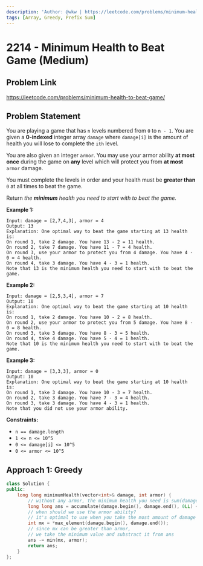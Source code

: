 ```yaml
---
description: 'Author: @wkw | https://leetcode.com/problems/minimum-health-to-beat-game/'
tags: [Array, Greedy, Prefix Sum]
---
```


# 2214 - Minimum Health to Beat Game (Medium)

## Problem Link

https://leetcode.com/problems/minimum-health-to-beat-game/

## Problem Statement

You are playing a game that has `n` levels numbered from `0` to `n - 1`. You are given a **0-indexed** integer array `damage` where `damage[i]` is the amount of health you will lose to complete the `ith` level.

You are also given an integer `armor`. You may use your armor ability **at most once** during the game on **any** level which will protect you from **at most** `armor` damage.

You must complete the levels in order and your health must be **greater than** `0` at all times to beat the game.

Return _the **minimum** health you need to start with to beat the game._

**Example 1:**

```
Input: damage = [2,7,4,3], armor = 4
Output: 13
Explanation: One optimal way to beat the game starting at 13 health is:
On round 1, take 2 damage. You have 13 - 2 = 11 health.
On round 2, take 7 damage. You have 11 - 7 = 4 health.
On round 3, use your armor to protect you from 4 damage. You have 4 - 0 = 4 health.
On round 4, take 3 damage. You have 4 - 3 = 1 health.
Note that 13 is the minimum health you need to start with to beat the game.
```

**Example 2:**

```
Input: damage = [2,5,3,4], armor = 7
Output: 10
Explanation: One optimal way to beat the game starting at 10 health is:
On round 1, take 2 damage. You have 10 - 2 = 8 health.
On round 2, use your armor to protect you from 5 damage. You have 8 - 0 = 8 health.
On round 3, take 3 damage. You have 8 - 3 = 5 health.
On round 4, take 4 damage. You have 5 - 4 = 1 health.
Note that 10 is the minimum health you need to start with to beat the game.
```

**Example 3:**

```
Input: damage = [3,3,3], armor = 0
Output: 10
Explanation: One optimal way to beat the game starting at 10 health is:
On round 1, take 3 damage. You have 10 - 3 = 7 health.
On round 2, take 3 damage. You have 7 - 3 = 4 health.
On round 3, take 3 damage. You have 4 - 3 = 1 health.
Note that you did not use your armor ability.
```

**Constraints:**

- `n == damage.length`
- `1 <= n <= 10^5`
- `0 <= damage[i] <= 10^5`
- `0 <= armor <= 10^5`

## Approach 1: Greedy

<Tabs>
<TabItem value="cpp" label="C++">
<SolutionAuthor name="@wkw"/>

```cpp
class Solution {
public:
    long long minimumHealth(vector<int>& damage, int armor) {
        // without any armor, the minimum health you need is sum(damage) + 1 (see example 3)
        long long ans = accumulate(damage.begin(), damage.end(), 0LL) + 1;
        // when should we use the armor ability?
        // it's optimal to use when you take the most amount of damage
        int mx = *max_element(damage.begin(), damage.end());
        // since mx can be greater than armor,
        // we take the minimum value and substract it from ans
        ans -= min(mx, armor);
        return ans;
    }
};
```

</TabItem>
</Tabs>
